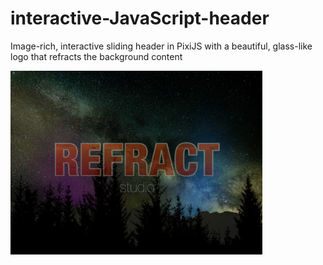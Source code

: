 # interactive-JavaScript-header
Image-rich, interactive sliding header in PixiJS with a beautiful, glass-like logo that refracts the background content

<img src="https://github.com/rveruna/interactive-JavaScript-header/blob/master/img/ScreenShot.png" width="80%"></img> 